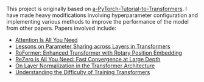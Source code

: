 This project is originally based on [a-PyTorch-Tutorial-to-Transformers](https://github.com/sgrvinod/a-PyTorch-Tutorial-to-Transformers).
I have made heavy modifications involving hyperparameter configuration and implementing various methods to improve the performance of the model from other papers.
Papers involved include:
* [Attention Is All You Need](https://arxiv.org/abs/1706.03762)
* [Lessons on Parameter Sharing across Layers in Transformers](https://arxiv.org/abs/2104.06022)
* [RoFormer: Enhanced Transformer with Rotary Position Embedding](https://arxiv.org/abs/2104.09864)
* [ReZero is All You Need: Fast Convergence at Large Depth](https://arxiv.org/abs/2003.04887)
* [On Layer Normalization in the Transformer Architecture](https://arxiv.org/abs/2002.04745)
* [Understanding the Difficulty of Training Transformers](https://arxiv.org/abs/2004.08249)
